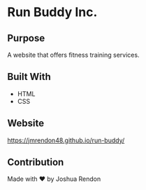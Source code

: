 # Run Buddy Inc.

## Purpose
A website that offers fitness training services.

## Built With
* HTML
* CSS

## Website
https://jmrendon48.github.io/run-buddy/

## Contribution
Made with ❤️ by Joshua Rendon
